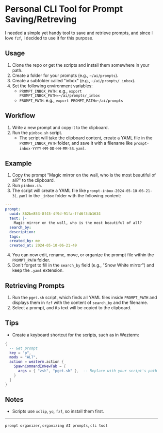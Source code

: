 **Personal CLI Tool for Prompt Saving/Retreving**
=====================================================

I needed a simple yet handy tool to save and retrieve prompts, and since I love `fzf`, I decided to use it for this purpose.

**Usage**
-----

1. Clone the repo or get the scripts and install them somewhere in your path.
2. Create a folder for your prompts (e.g., `~/ai/prompts`).
3. Create a subfolder called "inbox" (e.g., `~/ai/prompts/_inbox`).
4. Set the following environment variables:
	* `PROMPT_INBOX_PATH`: e.g., `export PROMPT_INBOX_PATH=~/ai/prompts/_inbox`
	* `PROMPT_PATH`: e.g., `export PROMPT_PATH=~/ai/prompts`

**Workflow**
---------

1. Write a new prompt and copy it to the clipboard.
2. Run the `pinbox.sh` script.
	* The script will take the clipboard content, create a YAML file in the `PROMPT_INBOX_PATH` folder, and save it with a filename like `prompt-inbox-YYYY-MM-DD-HH-MM-SS.yaml`.

**Example**
--------

1. Copy the prompt "Magic mirror on the wall, who is the most beautiful of all?" to the clipboard.
2. Run `pinbox.sh`.
3. The script will create a YAML file like `prompt-inbox-2024-05-10-06-21-31.yaml` in the `_inbox` folder with the following content:
```yaml
---
prompt:
  uuid: 862be853-8f45-4f9d-91fa-ffd6f3db1634
  text: |-
    Magic mirror on the wall, who is the most beautiful of all?
  search_by:
  description:
  tags:
  created_by: me
  created_at: 2024-05-10-06-21-49
```
4. You can now edit, rename, move, or organize the prompt file within the `PROMPT_PATH` folder.
5. Don't forget to fill in the `search_by` field (e.g., "Snow White mirror") and keep the `.yaml` extension.

**Retrieving Prompts**
---------------------

1. Run the `pget.sh` script, which finds all YAML files inside `PROMPT_PATH` and displays them in `fzf` with the content of `search_by` and the filename.
2. Select a prompt, and its text will be copied to the clipboard.

**Tips**
----

* Create a keyboard shortcut for the scripts, such as in Wezterm:
```lua
{
  -- Get prompt
  key = "p",
  mods = "ALT",
  action = wezterm.action {
    SpawnCommandInNewTab = {
      args = { "zsh", "pget.sh" },  -- Replace with your script's path
    }
  }
}
```
**Notes**
----
- Scripts use `xclip`, `yq`, `fzf`, so install them first.

---
`prompt organizer`, `organizing AI prompts`, `cli tool`
